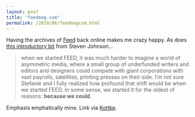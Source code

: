 ```yaml
---
layout: post
title: "feedmag.com"
permalink: /2010/06/feedmagcom.html
---
```


<p>Having the archives of <a href="http://www.feedmag.com/">Feed</a> back online makes me crazy happy.  As does <a href="http://www.feedmag.com/wp/2010/06/steven-johnson/">this introductory bit</a> from Steven Johnson...</p>

<blockquote><p>when we started FEED, it was much harder to imagine a world of asymmetric media, where a small group of underfunded writers and editors and designers could compete with giant corporations with vast payrolls, satellites, printing presses on their side. I’m not sure Stefanie and I fully realized how profound that shift would be when we started FEED. In some sense, we started it for the oldest of reasons: <strong>because we could</strong>. </p></blockquote>

<p>Emphasis emphatically mine.  Link via <a href="http://www.kottke.org/">Kottke</a>.</p>


